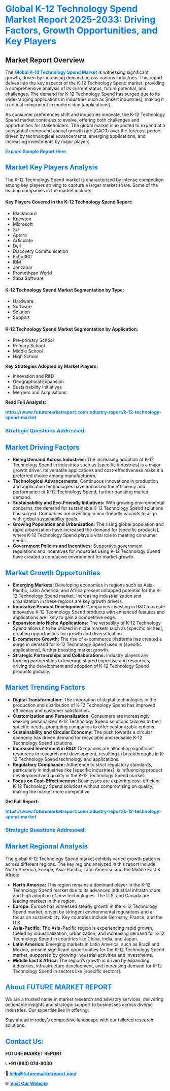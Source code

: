 <h1 style="color: #007BFF;">Global K-12 Technology Spend Market Report 2025-2033: Driving Factors, Growth Opportunities, and Key Players</h1>

<section id="overview">
<h2>Market Report Overview</h2>
<p>The <a href="https://www.futuremarketreport.com/industry-report/k-12-technology-spend-market" style="color: #007BFF; text-decoration: none;"><strong>Global K-12 Technology Spend Market</strong></a> is witnessing significant growth, driven by increasing demand across various industries. This report delves into the key aspects of the K-12 Technology Spend market, providing a comprehensive analysis of its current status, future potential, and challenges. The demand for K-12 Technology Spend has surged due to its wide-ranging applications in industries such as [insert industries], making it a critical component in modern-day [applications].</p>
<p>As consumer preferences shift and industries innovate, the K-12 Technology Spend market continues to evolve, offering both challenges and opportunities for stakeholders. The global market is expected to expand at a substantial compound annual growth rate (CAGR) over the forecast period, driven by technological advancements, emerging applications, and increasing investments by major players.</p>
</section>

<section id="overview">
<p><a href="https://www.futuremarketreport.com/request-sample/reportId=107394" style="color: #007BFF; text-decoration: none;"><strong>Explore Sample Report Here</strong></a></p>
</section>

<section id="key-players">
<h2 style="color: #007BFF;">Market Key Players Analysis</h2>
<p>The K-12 Technology Spend market is characterized by intense competition among key players striving to capture a larger market share. Some of the leading companies in the market include:</p>
<h4>Key Players Covered in the K-12 Technology Spend Report:</h4>
<ul><li>Blackboard</li><li>Knewton</li><li>Microsoft</li><li>2U</li><li>Aptara</li><li>Articulate</li><li>Dell</li><li>Discovery Communication</li><li>Echo360</li><li>IBM</li><li>Jenzabar</li><li>Promethean World</li><li>Saba Software</li></ul>
<h4>K-12 Technology Spend Market Segmentation by Type:</h4>
<ul><li>Hardware</li><li>Software</li><li>Solution</li><li>Support</li></ul>

<h4>K-12 Technology Spend Market Segmentation by Application:</h4>
<ul><li>Pre-primary School</li><li>Primary School</li><li>Middle School</li><li>High School</li></ul>
<p><strong>Key Strategies Adopted by Market Players:</strong></p>
<ul>
<li>Innovation and R&D</li>
<li>Geographical Expansion</li>
<li>Sustainability Initiatives</li>
<li>Mergers and Acquisitions</li>
</ul>
</section>

<section>
<p><strong>Read Full Analysis: </strong></p><a href="https://www.futuremarketreport.com/industry-report/k-12-technology-spend-market" style="color: #007BFF; text-decoration: none;"><strong>https://www.futuremarketreport.com/industry-report/k-12-technology-spend-market</strong></a>
<h3 style="color: #007BFF;">Strategic Questions Addressed:</h3>
</section>

<section id="driving-factors">
<h2 style="color: #007BFF;">Market Driving Factors</h2>
<ul>
<li><strong>Rising Demand Across Industries:</strong> The increasing adoption of K-12 Technology Spend in industries such as [specific industries] is a major growth driver. Its versatile applications and cost-effectiveness make it a preferred choice among manufacturers.</li>
<li><strong>Technological Advancements:</strong> Continuous innovations in production and application technologies have enhanced the efficiency and performance of K-12 Technology Spend, further boosting market demand.</li>
<li><strong>Sustainability and Eco-Friendly Initiatives:</strong> With growing environmental concerns, the demand for sustainable K-12 Technology Spend solutions has surged. Companies are investing in eco-friendly variants to align with global sustainability goals.</li>
<li><strong>Growing Population and Urbanization:</strong> The rising global population and rapid urbanization have increased the demand for [specific products], where K-12 Technology Spend plays a vital role in meeting consumer needs.</li>
<li><strong>Government Policies and Incentives:</strong> Supportive government regulations and incentives for industries using K-12 Technology Spend have created a conducive environment for market growth.</li>
</ul>
</section>

<section id="growth-opportunities">
<h2 style="color: #007BFF;">Market Growth Opportunities</h2>
<ul>
<li><strong>Emerging Markets:</strong> Developing economies in regions such as Asia-Pacific, Latin America, and Africa present untapped potential for the K-12 Technology Spend market. Increasing industrialization and urbanization in these regions are key growth drivers.</li>
<li><strong>Innovative Product Development:</strong> Companies investing in R&D to create innovative K-12 Technology Spend products with enhanced features and applications are likely to gain a competitive edge.</li>
<li><strong>Expansion into Niche Applications:</strong> The versatility of K-12 Technology Spend allows it to be utilized in niche markets such as [specific niches], creating opportunities for growth and diversification.</li>
<li><strong>E-commerce Growth:</strong> The rise of e-commerce platforms has created a surge in demand for K-12 Technology Spend used in [specific applications], further boosting market growth.</li>
<li><strong>Strategic Partnerships and Collaborations:</strong> Industry players are forming partnerships to leverage shared expertise and resources, driving the development and adoption of K-12 Technology Spend products globally.</li>
</ul>
</section>

<section id="trending-factors">
<h2 style="color: #007BFF;">Market Trending Factors</h2>
<ul>
<li><strong>Digital Transformation:</strong> The integration of digital technologies in the production and distribution of K-12 Technology Spend has improved efficiency and customer satisfaction.</li>
<li><strong>Customization and Personalization:</strong> Consumers are increasingly seeking personalized K-12 Technology Spend solutions tailored to their specific needs, prompting companies to offer customizable options.</li>
<li><strong>Sustainability and Circular Economy:</strong> The push towards a circular economy has driven demand for recyclable and reusable K-12 Technology Spend solutions.</li>
<li><strong>Increased Investment in R&D:</strong> Companies are allocating significant resources to research and development, resulting in breakthroughs in K-12 Technology Spend technology and applications.</li>
<li><strong>Regulatory Compliance:</strong> Adherence to strict regulatory standards, particularly in industries like [specific industries], is influencing product development and quality in the K-12 Technology Spend market.</li>
<li><strong>Focus on Cost-Effectiveness:</strong> Businesses are exploring cost-efficient K-12 Technology Spend solutions without compromising on quality, making the market more competitive.</li>
</ul>
</section>

<section>
<p><strong>Get Full Report: </strong></p><a href="https://www.futuremarketreport.com/industry-report/k-12-technology-spend-market" style="color: #007BFF; text-decoration: none;"><strong>https://www.futuremarketreport.com/industry-report/k-12-technology-spend-market</strong></a>
<h3 style="color: #007BFF;">Strategic Questions Addressed:</h3>
</section>


<section id="regional-analysis">
<h2 style="color: #007BFF;">Market Regional Analysis</h2>
<p>The global K-12 Technology Spend market exhibits varied growth patterns across different regions. The key regions analyzed in this report include North America, Europe, Asia-Pacific, Latin America, and the Middle East & Africa:</p>
<ul>
<li><strong>North America:</strong> This region remains a dominant player in the K-12 Technology Spend market due to its advanced industrial infrastructure and high adoption of new technologies. The U.S. and Canada are leading markets in this region.</li>
<li><strong>Europe:</strong> Europe has witnessed steady growth in the K-12 Technology Spend market, driven by stringent environmental regulations and a focus on sustainability. Key countries include Germany, France, and the U.K.</li>
<li><strong>Asia-Pacific:</strong> The Asia-Pacific region is experiencing rapid growth, fueled by industrialization, urbanization, and increasing demand for K-12 Technology Spend in countries like China, India, and Japan.</li>
<li><strong>Latin America:</strong> Emerging markets in Latin America, such as Brazil and Mexico, present significant opportunities for the K-12 Technology Spend market, supported by growing industrial activities and investments.</li>
<li><strong>Middle East & Africa:</strong> The region’s growth is driven by expanding industries, infrastructure development, and increasing demand for K-12 Technology Spend in sectors like [specific sectors].</li>
</ul>
</section>

<footer>
<h2 style="color: #007BFF;">About FUTURE MARKET REPORT</h2>
<p>We are a trusted name in market research and advisory services, delivering actionable insights and strategic support to businesses across diverse industries. Our expertise lies in offering:</p>

<p>Stay ahead in today’s competitive landscape with our tailored research solutions.</p>

<h2 style="color: #007BFF;">Contact Us:</h2>
<p><strong>FUTURE MARKET REPORT</strong></p>
<p>📞 <strong>+91 (883) 074-8030</strong></p>
<p>📧 <strong><a href="mailto:help@futuremarketreport.com" style="color: #007BFF;">help@futuremarketreport.com</a></strong></p>
<p>🌐 <strong><a href="https://www.futuremarketreport.com/" style="color: #007BFF;">Visit Our Website</a></strong></p>
</footer>